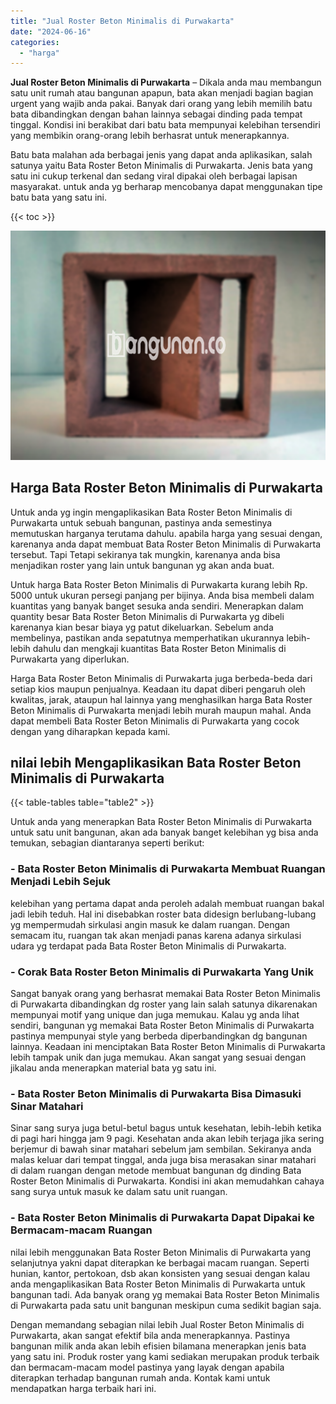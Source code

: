 ```yaml
---
title: "Jual Roster Beton Minimalis di Purwakarta"
date: "2024-06-16"
categories: 
  - "harga"
---
```


**Jual Roster Beton Minimalis di Purwakarta** – Dikala anda mau membangun satu unit rumah atau bangunan apapun, bata akan menjadi bagian bagian urgent yang wajib anda pakai. Banyak dari orang yang lebih memilih batu bata dibandingkan dengan bahan lainnya sebagai dinding pada tempat tinggal. Kondisi ini berakibat dari batu bata mempunyai kelebihan tersendiri yang membikin orang-orang lebih berhasrat untuk menerapkannya.

Batu bata malahan ada berbagai jenis yang dapat anda aplikasikan, salah satunya yaitu Bata Roster Beton Minimalis di Purwakarta. Jenis bata yang satu ini cukup terkenal dan sedang viral dipakai oleh berbagai lapisan masyarakat. untuk anda yg berharap mencobanya dapat menggunakan tipe batu bata yang satu ini.

{{< toc >}}

![Jual Roster Beton Minimalis di Purwakarta](/images/bata-roster-minimalis-38.png)

## Harga Bata Roster Beton Minimalis di Purwakarta

Untuk anda yg ingin mengaplikasikan Bata Roster Beton Minimalis di Purwakarta untuk sebuah bangunan, pastinya anda semestinya memutuskan harganya terutama dahulu. apabila harga yang sesuai dengan, karenanya anda dapat membuat Bata Roster Beton Minimalis di Purwakarta tersebut. Tapi Tetapi sekiranya tak mungkin, karenanya anda bisa menjadikan roster yang lain untuk bangunan yg akan anda buat.

Untuk harga Bata Roster Beton Minimalis di Purwakarta kurang lebih Rp. 5000 untuk ukuran persegi panjang per bijinya. Anda bisa membeli dalam kuantitas yang banyak banget sesuka anda sendiri. Menerapkan dalam quantity besar Bata Roster Beton Minimalis di Purwakarta yg dibeli karenanya kian besar biaya yg patut dikeluarkan. Sebelum anda membelinya, pastikan anda sepatutnya memperhatikan ukurannya lebih-lebih dahulu dan mengkaji kuantitas Bata Roster Beton Minimalis di Purwakarta yang diperlukan.

Harga Bata Roster Beton Minimalis di Purwakarta juga berbeda-beda dari setiap kios maupun penjualnya. Keadaan itu dapat diberi pengaruh oleh kwalitas, jarak, ataupun hal lainnya yang menghasilkan harga Bata Roster Beton Minimalis di Purwakarta menjadi lebih murah maupun mahal. Anda dapat membeli Bata Roster Beton Minimalis di Purwakarta yang cocok dengan yang diharapkan kepada kami.

## nilai lebih Mengaplikasikan Bata Roster Beton Minimalis di Purwakarta

{{< table-tables table="table2" >}}

Untuk anda yang menerapkan Bata Roster Beton Minimalis di Purwakarta untuk satu unit bangunan, akan ada banyak banget kelebihan yg bisa anda temukan, sebagian diantaranya seperti berikut:

### \- Bata Roster Beton Minimalis di Purwakarta Membuat Ruangan Menjadi Lebih Sejuk

kelebihan yang pertama dapat anda peroleh adalah membuat ruangan bakal jadi lebih teduh. Hal ini disebabkan roster bata didesign berlubang-lubang yg mempermudah sirkulasi angin masuk ke dalam ruangan. Dengan semacam itu, ruangan tak akan menjadi panas karena adanya sirkulasi udara yg terdapat pada Bata Roster Beton Minimalis di Purwakarta.

### \- Corak Bata Roster Beton Minimalis di Purwakarta Yang Unik

Sangat banyak orang yang berhasrat memakai Bata Roster Beton Minimalis di Purwakarta dibandingkan dg roster yang lain salah satunya dikarenakan mempunyai motif yang unique dan juga memukau. Kalau yg anda lihat sendiri, bangunan yg memakai Bata Roster Beton Minimalis di Purwakarta pastinya mempunyai style yang berbeda diperbandingkan dg bangunan lainnya. Keadaan ini menciptakan Bata Roster Beton Minimalis di Purwakarta lebih tampak unik dan juga memukau. Akan sangat yang sesuai dengan jikalau anda menerapkan material bata yg satu ini.

### \- Bata Roster Beton Minimalis di Purwakarta Bisa Dimasuki Sinar Matahari

Sinar sang surya juga betul-betul bagus untuk kesehatan, lebih-lebih ketika di pagi hari hingga jam 9 pagi. Kesehatan anda akan lebih terjaga jika sering berjemur di bawah sinar matahari sebelum jam sembilan. Sekiranya anda malas keluar dari tempat tinggal, anda juga bisa merasakan sinar matahari di dalam ruangan dengan metode membuat bangunan dg dinding Bata Roster Beton Minimalis di Purwakarta. Kondisi ini akan memudahkan cahaya sang surya untuk masuk ke dalam satu unit ruangan.

### \- Bata Roster Beton Minimalis di Purwakarta Dapat Dipakai ke Bermacam-macam Ruangan

nilai lebih menggunakan Bata Roster Beton Minimalis di Purwakarta yang selanjutnya yakni dapat diterapkan ke berbagai macam ruangan. Seperti hunian, kantor, pertokoan, dsb akan konsisten yang sesuai dengan kalau anda mengaplikasikan Bata Roster Beton Minimalis di Purwakarta untuk bangunan tadi. Ada banyak orang yg memakai Bata Roster Beton Minimalis di Purwakarta pada satu unit bangunan meskipun cuma sedikit bagian saja.

Dengan memandang sebagian nilai lebih Jual Roster Beton Minimalis di Purwakarta, akan sangat efektif bila anda menerapkannya. Pastinya bangunan milik anda akan lebih efisien bilamana menerapkan jenis bata yang satu ini. Produk roster yang kami sediakan merupakan produk terbaik dan bermacam-macam model pastinya yang layak dengan apabila diterapkan terhadap bangunan rumah anda. Kontak kami untuk mendapatkan harga terbaik hari ini.
